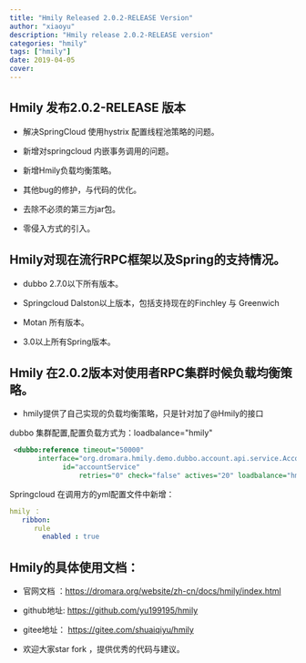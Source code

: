 ```yaml
---
title: "Hmily Released 2.0.2-RELEASE Version"
author: "xiaoyu"
description: "Hmily release 2.0.2-RELEASE version"
categories: "hmily"
tags: ["hmily"]
date: 2019-04-05
cover:
---
```


## Hmily 发布2.0.2-RELEASE 版本
* 解决SpringCloud 使用hystrix 配置线程池策略的问题。

* 新增对springcloud 内嵌事务调用的问题。

* 新增Hmily负载均衡策略。

* 其他bug的修护，与代码的优化。

* 去除不必须的第三方jar包。

* 零侵入方式的引入。

## Hmily对现在流行RPC框架以及Spring的支持情况。

* dubbo 2.7.0以下所有版本。

* Springcloud Dalston以上版本，包括支持现在的Finchley 与 Greenwich

* Motan 所有版本。

* 3.0以上所有Spring版本。

## Hmily 在2.0.2版本对使用者RPC集群时候负载均衡策略。
 
 * hmily提供了自己实现的负载均衡策略，只是针对加了@Hmily的接口

dubbo 集群配置,配置负载方式为：loadbalance="hmily"
```xml
 <dubbo:reference timeout="50000" 
       interface="org.dromara.hmily.demo.dubbo.account.api.service.AccountService"          
             id="accountService"
                 retries="0" check="false" actives="20" loadbalance="hmily"/>
```                 

Springcloud 在调用方的yml配置文件中新增：

```yml
hmily ：
   ribbon:
      rule
        enabled : true
```
## Hmily的具体使用文档：

* 官网文档 ：https://dromara.org/website/zh-cn/docs/hmily/index.html

* github地址: https://github.com/yu199195/hmily

* gitee地址： https://gitee.com/shuaiqiyu/hmily

* 欢迎大家star fork ，提供优秀的代码与建议。
